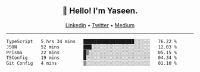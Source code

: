<h2 align="center">👋 Hello! I'm Yaseen.</h2>
<p align="center">
  <a href="https://www.linkedin.com/in/yaseenkc/">Linkedin</a> •
  <a href="https://twitter.com/yaseeenkc">Twitter</a> •
  <a href="https://medium.com/@yaseen-kc">Medium</a>
</p>


<!--- 🔭 I’m currently working at []() as an  -->
<!--- - 💬 Ask me about **Javascript, React and Git** -->
<!--- - 📫 How to reach me: [@kc.yaseen](https://instagram.com/kc.yaseen) on Instagram -->
<!--- - ⚡ Fun fact: Big Fan of the :zap: emoji -->

-------

<!--START_SECTION:waka-->

```txt
TypeScript   5 hrs 34 mins   ███████████████████░░░░░░   76.22 %
JSON         52 mins         ███░░░░░░░░░░░░░░░░░░░░░░   12.03 %
Prisma       22 mins         █▒░░░░░░░░░░░░░░░░░░░░░░░   05.15 %
TSConfig     19 mins         █░░░░░░░░░░░░░░░░░░░░░░░░   04.34 %
Git Config   4 mins          ▒░░░░░░░░░░░░░░░░░░░░░░░░   01.10 %
```

<!--END_SECTION:waka-->
